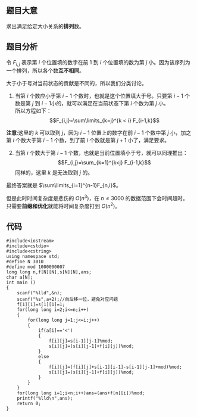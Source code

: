 ## 题目大意
求出满足给定大小关系的**排列**数。

## 题目分析
令 $F_{i,j}$ 表示第 $i$ 个位置填的数字在前 $1$ 到 $i$ 个位置填的数为第 $j$ 小。因为该序列为一个排列，所以各个数**互不相同**。  

大于小于号对当前状态的贡献是不同的，所以我们分类讨论。  
1. 当第 $i$ 个数应小于第 $i-1$ 个数时，也就是这个位置填大于号。只要第 $i-1$ 个数是第 $j$ 到 $i-1$小的，就可以满足在当前状态下第 $i$ 个数为第 $j$ 小。  
所以方程如下： 
$$F_{i,j}=\sum\limits_{k=j}^{k < i}  F_{i-1,k}$$  

**注意**:这里的 $k$ 可以取到 $j$，因为 $i-1$ 位置上的数字在前 $i-1$ 个数中第 $j$ 小，加之第 $i$ 个数大于第 $i-1$ 个数，到了前 $i$ 个数就是第 $j+1$ 小了，满足要求。  

2. 当第 $i$ 个数大于第 $i-1$ 个数，也就是当前位置填小于号，就可以同理推出：
$$F_{i,j}=\sum_{k=1}^{k<j}  F_{i-1,k}$$
同样的，这里 $k$ 是无法取到 $j$ 的。

最终答案就是 $\sum\limits_{i=1}^{n-1}F_{n,i}$。  

但是此时时间复杂度是悲伤的 $O(n^3)$，在 $n\leq 3000$ 的数据范围下会时间超时。  
只需要**前缀和优化**就能将时间复杂度打到 $O(n^2)$。
## 代码
```
#include<iostream>
#include<cstdio>
#include<cstring>
using namespace std;
#define N 3010
#define mod 1000000007
long long n,f[N][N],s[N][N],ans;
char a[N];
int main ()
{
	scanf("%lld",&n);
	scanf("%s",a+2);//向后移一位，避免对应问题 
	f[1][1]=s[1][1]=1;
	for(long long i=2;i<=n;i++)
	{
		for(long long j=1;j<=i;j++)
		{
			if(a[i]=='<')
			{
				f[i][j]=s[i-1][j-1]%mod;
				s[i][j]=(s[i][j-1]+f[i][j])%mod;
			}
			else
			{
				f[i][j]=(f[i][j]+s[i-1][i-1]-s[i-1][j-1]+mod)%mod;
				s[i][j]=(s[i][j-1]+f[i][j])%mod;
			}
		}
	}
	for(long long i=1;i<n;i++)ans=(ans+f[n][i])%mod;
	printf("%lld\n",ans);
	return 0;
}
```
